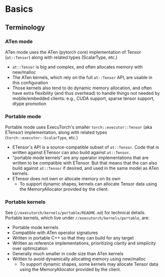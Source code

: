 # Basics
## Terminology

### ATen mode
ATen mode uses the ATen (pytorch core) implementation of Tensor (`at::Tensor`)
along with related types (ScalarType, etc.)
* `at::Tensor` is big and complex, and often allocates memory with new/malloc
* The ATen kernels, which rely on the full `at::Tensor` API, are usable in this
  configuration
* Those kernels also tend to do dynamic memory allocation, and often have extra
  flexibility (and thus overhead) to handle things not needed by mobile/embedded
  clients: e.g., CUDA support, sparse tensor support, dtype promotion

### Portable mode
Portable mode uses ExecuTorch's smaller `torch::executor::Tensor` (aka ETensor)
implementation, along with related types (`torch::executor::ScalarType`, etc.)
* ETensor's API is a source-compatible subset of `at::Tensor`. Code that is
  written against ETensor can also build against `at::Tensor`.
* "portable mode kernels" are any operator implementations that are written to be
  compatible with ETensor. But that means that the can also build against
  `at::Tensor` if desired, and used in the same model as ATen kernels.
* ETensor does not own or allocate memory on its own
  * To support dynamic shapes, kernels can allocate
    Tensor data using the MemoryAllocator provided by the client.

### Portable kernels
See (`//executorch/kernels/portable/README.md`) for technical details.
Portable kernels, which live under `//executorch/kernels/portable`, are:
* Portable mode kernels
* Compatible with ATen operator signatures
* Written in portable C++ so that they can build for any target
* Written as reference implementations, prioritizing clarity and simplicity
  over optimization
* Generally much smaller in code size than ATen kernels
* Written to avoid dynamically allocating memory using new/malloc
  * To support dynamic shapes, some kernels may allocate
    Tensor data using the MemoryAllocator provided by the client.
